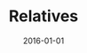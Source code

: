 ---
title: "Relatives"
date: 2016-01-01
tags: artwork
images:
  -
    title: "Relatives 01"
    url: "https://s3-us-west-2.amazonaws.com/levimcg-relatives/01.jpg"
    external: true
  -
    title: "Relatives 07"
    url: "https://s3-us-west-2.amazonaws.com/levimcg-relatives/07.jpg"
    external: true
  -
    title: "Relatives 17"
    url: "https://s3-us-west-2.amazonaws.com/levimcg-relatives/17.jpg"
    external: true
  -
    title: "Relatives 18"
    url: "https://s3-us-west-2.amazonaws.com/levimcg-relatives/18.jpg"
    external: true
  -
    title: "Relatives 30"
    url: "https://s3-us-west-2.amazonaws.com/levimcg-relatives/30.jpg"
    external: true
---